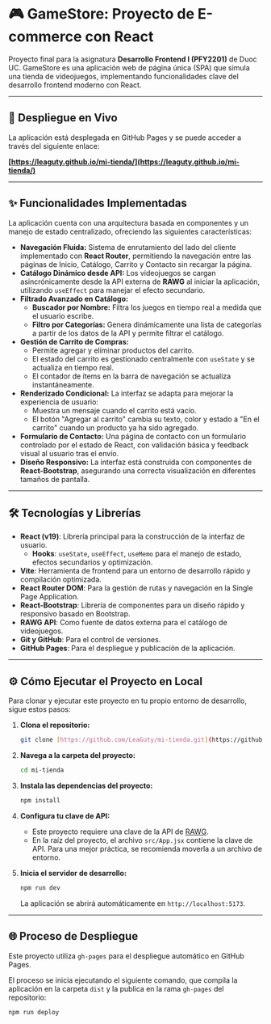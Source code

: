 # 🎮 GameStore: Proyecto de E-commerce con React

Proyecto final para la asignatura **Desarrollo Frontend I (PFY2201)** de Duoc UC. GameStore es una aplicación web de página única (SPA) que simula una tienda de videojuegos, implementando funcionalidades clave del desarrollo frontend moderno con React.

---

## 🚀 Despliegue en Vivo

La aplicación está desplegada en GitHub Pages y se puede acceder a través del siguiente enlace:

**[https://leaguty.github.io/mi-tienda/](https://leaguty.github.io/mi-tienda/)**

---

## ✨ Funcionalidades Implementadas

La aplicación cuenta con una arquitectura basada en componentes y un manejo de estado centralizado, ofreciendo las siguientes características:

* **Navegación Fluida:** Sistema de enrutamiento del lado del cliente implementado con **React Router**, permitiendo la navegación entre las páginas de Inicio, Catálogo, Carrito y Contacto sin recargar la página.
* **Catálogo Dinámico desde API:** Los videojuegos se cargan asincrónicamente desde la API externa de **RAWG** al iniciar la aplicación, utilizando `useEffect` para manejar el efecto secundario.
* **Filtrado Avanzado en Catálogo:**
    * **Buscador por Nombre:** Filtra los juegos en tiempo real a medida que el usuario escribe.
    * **Filtro por Categorías:** Genera dinámicamente una lista de categorías a partir de los datos de la API y permite filtrar el catálogo.
* **Gestión de Carrito de Compras:**
    * Permite agregar y eliminar productos del carrito.
    * El estado del carrito es gestionado centralmente con `useState` y se actualiza en tiempo real.
    * El contador de ítems en la barra de navegación se actualiza instantáneamente.
* **Renderizado Condicional:** La interfaz se adapta para mejorar la experiencia de usuario:
    * Muestra un mensaje cuando el carrito está vacío.
    * El botón "Agregar al carrito" cambia su texto, color y estado a "En el carrito" cuando un producto ya ha sido agregado.
* **Formulario de Contacto:** Una página de contacto con un formulario controlado por el estado de React, con validación básica y feedback visual al usuario tras el envío.
* **Diseño Responsivo:** La interfaz está construida con componentes de **React-Bootstrap**, asegurando una correcta visualización en diferentes tamaños de pantalla.

---

## 🛠️ Tecnologías y Librerías

* **React (v19)**: Librería principal para la construcción de la interfaz de usuario.
    * **Hooks**: `useState`, `useEffect`, `useMemo` para el manejo de estado, efectos secundarios y optimización.
* **Vite**: Herramienta de frontend para un entorno de desarrollo rápido y compilación optimizada.
* **React Router DOM**: Para la gestión de rutas y navegación en la Single Page Application.
* **React-Bootstrap**: Librería de componentes para un diseño rápido y responsivo basado en Bootstrap.
* **RAWG API**: Como fuente de datos externa para el catálogo de videojuegos.
* **Git y GitHub**: Para el control de versiones.
* **GitHub Pages**: Para el despliegue y publicación de la aplicación.

---

## ⚙️ Cómo Ejecutar el Proyecto en Local

Para clonar y ejecutar este proyecto en tu propio entorno de desarrollo, sigue estos pasos:

1.  **Clona el repositorio:**
    ```bash
    git clone [https://github.com/LeaGuty/mi-tienda.git](https://github.com/LeaGuty/mi-tienda.git)
    ```

2.  **Navega a la carpeta del proyecto:**
    ```bash
    cd mi-tienda
    ```

3.  **Instala las dependencias del proyecto:**
    ```bash
    npm install
    ```

4.  **Configura tu clave de API:**
    * Este proyecto requiere una clave de la API de [RAWG](https://rawg.io/apikey).
    * En la raíz del proyecto, el archivo `src/App.jsx` contiene la clave de API. Para una mejor práctica, se recomienda moverla a un archivo de entorno.

5.  **Inicia el servidor de desarrollo:**
    ```bash
    npm run dev
    ```
    La aplicación se abrirá automáticamente en `http://localhost:5173`.

---

## 🌐 Proceso de Despliegue

Este proyecto utiliza `gh-pages` para el despliegue automático en GitHub Pages.

El proceso se inicia ejecutando el siguiente comando, que compila la aplicación en la carpeta `dist` y la publica en la rama `gh-pages` del repositorio:

```bash
npm run deploy
